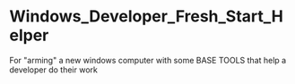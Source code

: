 # Windows_Developer_Fresh_Start_Helper
For "arming" a new windows computer with some BASE TOOLS that help a developer do their work
